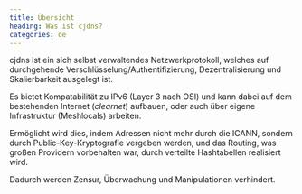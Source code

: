 ```yaml
---
title: Übersicht
heading: Was ist cjdns?
categories: de
---
```

cjdns ist ein sich selbst verwaltendes Netzwerkprotokoll, welches auf durchgehende Verschlüsselung/Authentifizierung, Dezentralisierung und Skalierbarkeit ausgelegt ist.

Es bietet Kompatabilität zu IPv6 (Layer 3 nach OSI) und kann dabei auf dem bestehenden Internet (*clearnet*) aufbauen, oder auch über eigene Infrastruktur (Meshlocals) arbeiten.

Ermöglicht wird dies, indem Adressen nicht mehr durch die ICANN, sondern durch Public-Key-Kryptografie vergeben werden, und das Routing, was großen Providern vorbehalten war, durch verteilte Hashtabellen realisiert wird.

Dadurch werden Zensur, Überwachung und Manipulationen verhindert.
